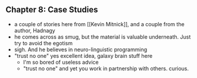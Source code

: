 ## Chapter 8: Case Studies
- a couple of stories here from [[Kevin Mitnick]], and a couple from the author, Hadnagy
- he comes across as smug, but the material is valuable underneath. Just try to avoid the egotism
- sigh. And he believes in neuro-linguistic programming
- "trust no one" yes excellent idea, galaxy brain stuff here
	- I'm so bored of useless advice
	- "trust no one" and yet you work in partnership with others. curious.